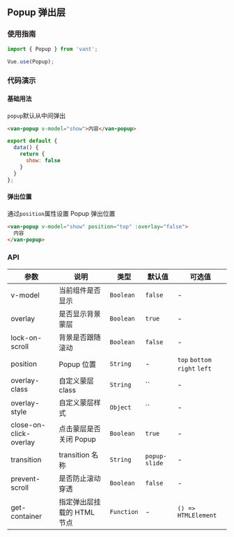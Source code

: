 ## Popup 弹出层

### 使用指南
``` javascript
import { Popup } from 'vant';

Vue.use(Popup);
```

### 代码演示

#### 基础用法
`popup`默认从中间弹出

```html
<van-popup v-model="show">内容</van-popup>
```

```javascript
export default {
  data() {
    return {
      show: false
    }
  }
};
```

#### 弹出位置
通过`position`属性设置 Popup 弹出位置

```html
<van-popup v-model="show" position="top" :overlay="false">
  内容
</van-popup>
```

### API

| 参数 | 说明 | 类型 | 默认值 | 可选值 |
|-----------|-----------|-----------|-------------|-------------|
| v-model | 当前组件是否显示 | `Boolean` | `false` | - |
| overlay | 是否显示背景蒙层 | `Boolean` | `true` | - |
| lock-on-scroll | 背景是否跟随滚动 | `Boolean` | `false` | - |
| position | Popup 位置 | `String` | - | `top` `bottom` `right` `left` |
| overlay-class | 自定义蒙层 class | `String` | `` | - |
| overlay-style | 自定义蒙层样式 | `Object` | `` | - |
| close-on-click-overlay | 点击蒙层是否关闭 Popup | `Boolean` | `true` | - |
| transition | transition 名称 | `String` | `popup-slide` | - |
| prevent-scroll | 是否防止滚动穿透 | `Boolean` | `false` | - |
| get-container | 指定弹出层挂载的 HTML 节点 | `Function` | - | `() => HTMLElement` |
